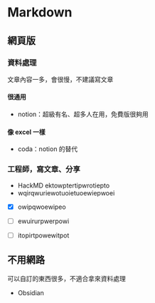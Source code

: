 # Markdown
## 網頁版
### 資料處理
文章內容一多，會很慢，不建議寫文章
#### 很通用
- notion：超級有名、超多人在用，免費版很夠用

#### 像 excel 一樣
- coda：notion 的替代

### 工程師，寫文章、分享
- HackMD
ektowptertipwrotiepto
- wqirqwuriewotuoietuoewiepwoei
- [x] owipqwoewipeo
- [ ] ewuirurpwerpowi
- [ ] itopirtpowewitpot


## 不用網路
可以自訂的東西很多，不適合拿來資料處理
- Obsidian

